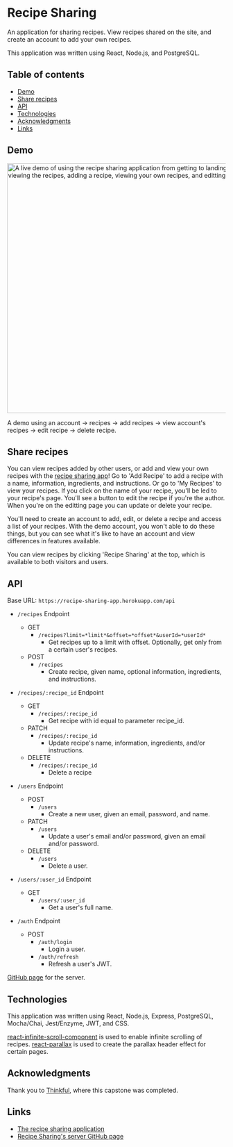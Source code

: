 # Recipe Sharing

An application for sharing recipes. View recipes shared on the site, and create an account to add your own recipes.

This application was written using React, Node.js, and PostgreSQL.

[site]: https://recipe-sharing-app.vercel.app/about

## Table of contents

- [Demo](#demo)
- [Share recipes](#share-recipes)
- [API](#api)
- [Technologies](#technologies)
- [Acknowledgments](#acknowledgments)
- [Links](#links)

## Demo

<img src="./src/assets/images/recipe-sharing.gif" align="middle" alt="A live demo of using the recipe sharing application from getting to landing page, to viewing the recipes, adding a recipe, viewing your own recipes, and editting a recipe." width="575">

A demo using an account → recipes → add recipes → view account's recipes → edit recipe → delete recipe.

## Share recipes

You can view recipes added by other users, or add and view your own recipes with the [recipe sharing app][site]! Go to 'Add Recipe' to add a recipe with a name, information, ingredients, and instructions. Or go to 'My Recipes' to view your recipes. If you click on the name of your recipe, you'll be led to your recipe's page. You'll see a button to edit the recipe if you're the author. When you're on the editting page you can update or delete your recipe.

You'll need to create an account to add, edit, or delete a recipe and access a list of your recipes. With the demo account, you won't able to do these things, but you can see what it's like to have an account and view differences in features available.

You can view recipes by clicking 'Recipe Sharing' at the top, which is available to both visitors and users.

## API

Base URL: `https://recipe-sharing-app.herokuapp.com/api`

- `/recipes` Endpoint
  - GET
    - `/recipes?limit=*limit*&offset=*offset*&userId=*userId*`
      - Get recipes up to a limit with offset. Optionally, get only from a certain user's recipes.
  - POST
    - `/recipes`
      - Create recipe, given name, optional information, ingredients, and instructions.

- `/recipes/:recipe_id` Endpoint
  - GET
    - `/recipes/:recipe_id`
      - Get recipe with id equal to parameter recipe_id.
  - PATCH
    - `/recipes/:recipe_id`
      - Update recipe's name, information, ingredients, and/or instructions.
  - DELETE
    - `/recipes/:recipe_id`
      - Delete a recipe

- `/users` Endpoint
  - POST
    - `/users`
      - Create a new user, given an email, password, and name.
  - PATCH
    - `/users`
      - Update a user's email and/or password, given an email and/or password.
  - DELETE
    - `/users`
      - Delete a user.

- `/users/:user_id` Endpoint
  - GET
    - `/users/:user_id`
      - Get a user's full name.

- `/auth` Endpoint
  - POST
    - `/auth/login`
      - Login a user.
    - `/auth/refresh`
      - Refresh a user's JWT.

[GitHub page](https://github.com/nickjang/recipe-sharing-api) for the server.

## Technologies

This application was written using React, Node.js, Express, PostgreSQL, Mocha/Chai, Jest/Enzyme, JWT, and CSS.

[react-infinite-scroll-component](https://www.npmjs.com/package/react-infinite-scroll-component) is used to enable infinite scrolling of recipes.
[react-parallax](https://www.npmjs.com/package/react-parallax) is used to create the parallax header effect for certain pages.

## Acknowledgments

Thank you to [Thinkful](https://thinkful.com/), where this capstone was completed.

## Links

- [The recipe sharing application][site]
- [Recipe Sharing's server GitHub page](https://github.com/nickjang/recipe-sharing-api)
